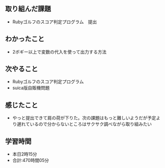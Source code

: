 ## 取り組んだ課題
- Rubyゴルフのスコア判定プログラム　提出
## わかったこと
- 2ボギー以上で変数の代入を使って出力する方法
## 次やること
- Rubyゴルフのスコア判定プログラム
- suica版自販機問題
## 感じたこと
- やっと提出できて肩の荷が下りた。次の課題はもっと難しいようだが予定より遅れているので分からないところはサクサク調べながら取り組みたい
## 学習時間
- 本日2時15分<br>
- 合計:470時間05分

